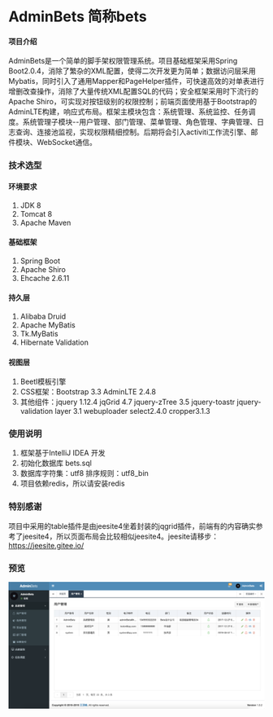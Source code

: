 # AdminBets 简称bets
#### 项目介绍
AdminBets是一个简单的脚手架权限管理系统。项目基础框架采用Spring Boot2.0.4，消除了繁杂的XML配置，使得二次开发更为简单；数据访问层采用Mybatis，同时引入了通用Mapper和PageHelper插件，可快速高效的对单表进行增删改查操作，消除了大量传统XML配置SQL的代码；安全框架采用时下流行的Apache Shiro，可实现对按钮级别的权限控制；前端页面使用基于Bootstrap的AdminLTE构建，响应式布局。框架主模块包含：系统管理、系统监控、任务调度。系统管理子模块--用户管理、部门管理、菜单管理、角色管理、字典管理、日志查询、连接池监视，实现权限精细控制。后期将会引入activiti工作流引擎、邮件模块、WebSocket通信。

### 技术选型
#### 环境要求
1. JDK 8
2. Tomcat 8
3. Apache Maven
#### 基础框架
1. Spring Boot
2. Apache Shiro
3. Ehcache 2.6.11
#### 持久层
1. Alibaba Druid
2. Apache MyBatis
2. Tk.MyBatis
3. Hibernate Validation
#### 视图层
1. Beetl模板引擎
2. CSS框架：Bootstrap 3.3  AdminLTE 2.4.8
3. 其他组件：jquery 1.12.4  jqGrid 4.7  jquery-zTree 3.5  jquery-toastr  jquery-validation  layer 3.1 webuploader  select2.4.0 cropper3.1.3

### 使用说明
1. 框架基于IntelliJ IDEA 开发
2. 初始化数据库 bets.sql
3. 数据库字符集：utf8   排序规则：utf8_bin
4. 项目依赖redis，所以请安装redis

### 特别感谢
项目中采用的table插件是由jeesite4坐着封装的jqgrid插件，前端有的内容确实参考了jeesite4，所以页面布局会比较相似jeesite4。jeesite请移步：https://jeesite.gitee.io/

### 预览
![image](https://github.com/wangdingfeng/bets/blob/master/img/WX20190310-142602%402x.png)
